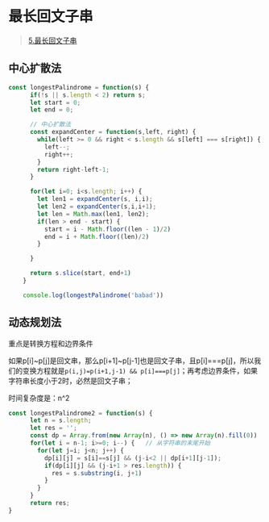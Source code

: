 # 最长回文子串
> [5.最长回文子串](https://leetcode-cn.com/problems/longest-palindromic-substring/)
## 中心扩散法
```js
const longestPalindrome = function(s) {
      if(!s || s.length < 2) return s;
      let start = 0;
      let end = 0;

      // 中心扩散法
      const expandCenter = function(s,left, right) {
        while(left >= 0 && right < s.length && s[left] === s[right]) {
          left--;
          right++;
        }
        return right-left-1;
      }

      for(let i=0; i<s.length; i++) {
        let len1 = expandCenter(s, i,i);
        let len2 = expandCenter(s,i,i+1);
        let len = Math.max(len1, len2);
        if(len > end - start) {
          start = i - Math.floor((len - 1)/2)
          end = i + Math.floor((len)/2)
        }

      }

      return s.slice(start, end+1)
    }

    console.log(longestPalindrome('babad'))


```
## 动态规划法

重点是转换方程和边界条件

如果p[i]~p[j]是回文串，那么p[i+1]~p[j-1]也是回文子串，且p[i]===p[j]，所以我们的变换方程就是`p(i,j)=p(i+1,j-1) && p[i]===p[j]`；再考虑边界条件，如果字符串长度小于2时，必然是回文子串；

时间复杂度是：n^2

``` js
const longestPalindrome2 = function(s) {
      let n = s.length;
      let res = '';
      const dp = Array.from(new Array(n), () => new Array(n).fill(0))
      for(let i = n-1; i>=0; i--) {   // 从字符串的末尾开始
        for(let j=i; j<n; j++) {
          dp[i][j] = s[i]==s[j] && (j-i<2 || dp[i+1][j-1]);
          if(dp[i][j] && (j-i+1 > res.length)) {
            res = s.substring(i, j+1)
          }  
        }
      }
      return res;
}
```